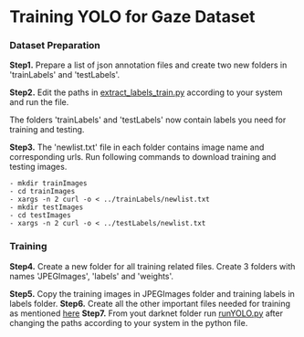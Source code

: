 # Training YOLO for Gaze Dataset


### Dataset Preparation
**Step1.** Prepare a list of json annotation files and create two new folders in 'trainLabels' and 'testLabels'.

**Step2.** Edit the paths in [extract_labels_train.py](extract_labels_train.py) according to your system and run the file. 

The folders 'trainLabels' and 'testLabels' now contain labels you need for training and testing.

**Step3.** The 'newlist.txt' file in each folder contains image name and corresponding urls. Run following commands to download training and testing images.

```
- mkdir trainImages
- cd trainImages
- xargs -n 2 curl -o < ../trainLabels/newlist.txt
- mkdir testImages
- cd testImages
- xargs -n 2 curl -o < ../testLabels/newlist.txt

```

### Training
**Step4.** Create a new folder for all training related files. Create 3 folders with names 'JPEGImages', 'labels' and 'weights'.

**Step5.** Copy the training images in JPEGImages folder and training labels in labels folder.
**Step6.** Create all the other important files needed for training as mentioned [here](../README.md)
**Step7.** From yout darknet folder run [runYOLO.py](runYOLO.py) after changing the paths according to your system in the python file.

